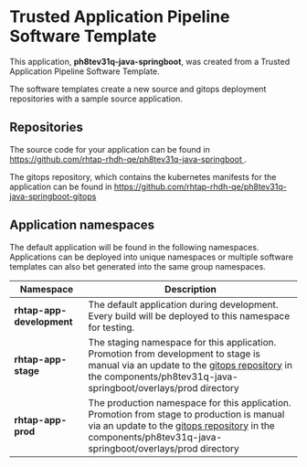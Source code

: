 # Trusted Application Pipeline Software Template

This application, **ph8tev31q-java-springboot**, was created from a Trusted Application Pipeline Software Template.

The software templates create a new source and gitops deployment repositories with a sample source application. 

## Repositories

The source code for your application can be found in [https://github.com/rhtap-rhdh-qe/ph8tev31q-java-springboot ](https://github.com/rhtap-rhdh-qe/ph8tev31q-java-springboot ).
 
The gitops repository, which contains the kubernetes manifests for the application can be found in 
[https://github.com/rhtap-rhdh-qe/ph8tev31q-java-springboot-gitops ](https://github.com/rhtap-rhdh-qe/ph8tev31q-java-springboot-gitops ) 

## Application namespaces 

The default application will be found in the following namespaces. Applications can be deployed into unique namespaces or multiple software templates can also bet generated into the same group namespaces.  

|  Namespace   |  Description   |  
| -------- | -------- |   
| **rhtap-app-development** | The default application during development. Every build will be deployed to this namespace for testing. | 
| **rhtap-app-stage** | The staging namespace for this application. Promotion from development to stage is manual via an update to the [gitops repository](https://github.com/rhtap-rhdh-qe/ph8tev31q-java-springboot-gitops ) in the components/ph8tev31q-java-springboot/overlays/prod directory |  
| **rhtap-app-prod** | The production namespace for this application. Promotion from stage to production is manual via an update to the [gitops repository](https://github.com/rhtap-rhdh-qe/ph8tev31q-java-springboot-gitops ) in the components/ph8tev31q-java-springboot/overlays/prod directory | 